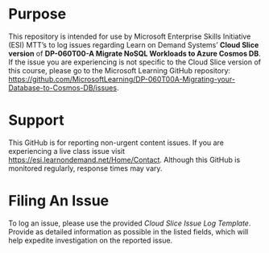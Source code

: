 
# Purpose

This repository is intended for use by Microsoft Enterprise Skills Initiative (ESI) MTT’s to log issues regarding Learn on Demand Systems’ **Cloud Slice version** of **DP-060T00-A Migrate NoSQL Workloads to Azure Cosmos DB**. If the issue you are experiencing is not specific to the Cloud Slice version of this course, please go to the Microsoft Learning GitHub repository: https://github.com/MicrosoftLearning/DP-060T00A-Migrating-your-Database-to-Cosmos-DB/issues.

# Support
This GitHub is for reporting non-urgent content issues. If you are experiencing a live class issue visit https://esi.learnondemand.net/Home/Contact. Although this GitHub is monitored regularly, response times may vary. 



# Filing An Issue

To log an issue, please use the provided *Cloud Slice Issue Log Template*. Provide as detailed information as possible in the listed fields, which will help expedite investigation on the reported issue.


